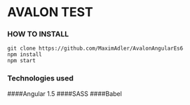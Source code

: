 # AVALON TEST

### HOW TO INSTALL
```
git clone https://github.com/MaximAdler/AvalonAngularEs6
npm install
npm start
```

### Technologies used
####Angular 1.5
####SASS
####Babel
